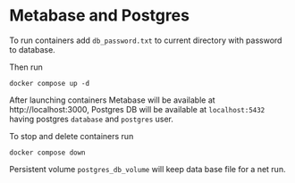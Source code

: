 # Metabase and Postgres

To run containers add `db_password.txt` to current directory with password to database.

Then run 

`docker compose up -d`

After launching containers Metabase will be available at http://localhost:3000, Postgres DB will be available at `localhost:5432` having postgres `database` and `postgres` user.

To stop and delete containers run

`docker compose down`

Persistent volume `postgres_db_volume` will keep data base file for a net run.